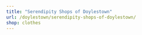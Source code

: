 ```yaml
---
title: "Serendipity Shops of Doylestown"
url: /doylestown/serendipity-shops-of-doylestown/
shop: clothes
---
```

